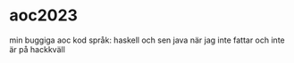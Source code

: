 # aoc2023
min buggiga aoc kod
språk: haskell och sen java när jag inte fattar och inte är på hackkväll
